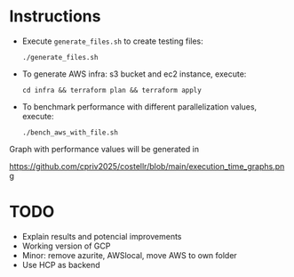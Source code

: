 
# Instructions
* Execute `generate_files.sh` to create testing files:

  `./generate_files.sh`

* To generate AWS infra: s3 bucket and ec2 instance, execute:

  `cd infra && terraform plan && terraform apply`

* To benchmark performance with different parallelization values, execute:

   `./bench_aws_with_file.sh`

Graph with performance values will be generated in

 https://github.com/cpriv2025/costellr/blob/main/execution_time_graphs.png

# TODO  
* Explain results and potencial improvements
* Working version of GCP
* Minor: remove azurite, AWSlocal, move AWS to own folder
* Use HCP as backend
